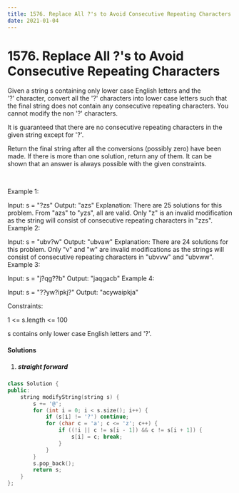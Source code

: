 ```yaml
---
title: 1576. Replace All ?'s to Avoid Consecutive Repeating Characters
date: 2021-01-04
---
```

# 1576. Replace All ?'s to Avoid Consecutive Repeating Characters
Given a string s containing only lower case English letters and the '?' character, convert all the '?' characters into lower case letters such that the final string does not contain any consecutive repeating characters. You cannot modify the non '?' characters.

It is guaranteed that there are no consecutive repeating characters in the given string except for '?'.

Return the final string after all the conversions (possibly zero) have been made. If there is more than one solution, return any of them. It can be shown that an answer is always possible with the given constraints.

 

Example 1:

Input: s = "?zs"
Output: "azs"
Explanation: There are 25 solutions for this problem. From "azs" to "yzs", all are valid. Only "z" is an invalid modification as the string will consist of consecutive repeating characters in "zzs".
Example 2:

Input: s = "ubv?w"
Output: "ubvaw"
Explanation: There are 24 solutions for this problem. Only "v" and "w" are invalid modifications as the strings will consist of consecutive repeating characters in "ubvvw" and "ubvww".
Example 3:

Input: s = "j?qg??b"
Output: "jaqgacb"
Example 4:

Input: s = "??yw?ipkj?"
Output: "acywaipkja"
 

Constraints:

1 <= s.length <= 100

s contains only lower case English letters and '?'.



#### Solutions

1. ##### straight forward

```cpp
class Solution {
public:
    string modifyString(string s) {
        s += '@';
        for (int i = 0; i < s.size(); i++) {
            if (s[i] != '?') continue;
            for (char c = 'a'; c <= 'z'; c++) {
                if ((!i || c != s[i - 1]) && c != s[i + 1]) {
                    s[i] = c; break;
                }
            }
        }
        s.pop_back();
        return s;
    }
};
````